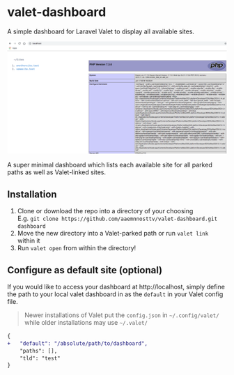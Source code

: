 # valet-dashboard

A simple dashboard for Laravel Valet to display all available sites.

![image](preview.png)

A super minimal dashboard which lists each available site for all parked paths as well as Valet-linked sites.

## Installation

1. Clone or download the repo into a directory of your choosing  
E.g. `git clone https://github.com/aaemnnosttv/valet-dashboard.git dashboard`
1. Move the new directory into a Valet-parked path or run `valet link` within it
1. Run `valet open` from within the directory!

## Configure as default site (optional)

If you would like to access your dashboard at http://localhost, simply define the path to your local valet dashboard in as the `default` in your Valet config file.

> Newer installations of Valet put the `config.json` in `~/.config/valet/` while older installations may use `~/.valet/`

```diff
{
+   "default": "/absolute/path/to/dashboard",
    "paths": [],
    "tld": "test"
}
```
